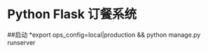 Python Flask 订餐系统
========================
##启动
*export ops_config=local|production && python manage.py runserver